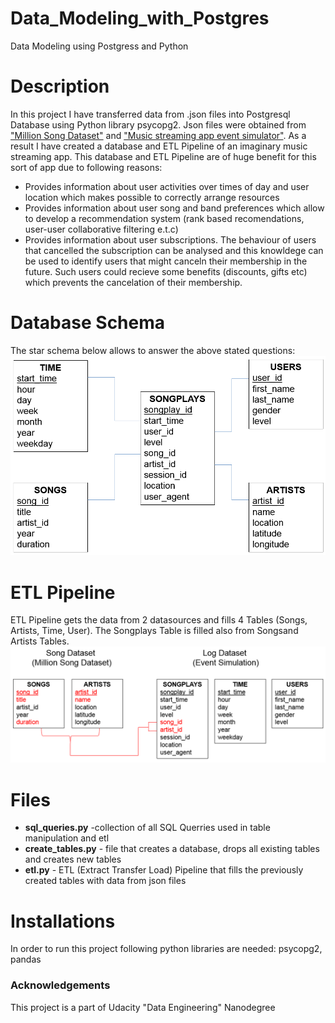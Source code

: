 # Data_Modeling_with_Postgres
Data Modeling using Postgress and Python

# Description
In this project I have transferred data from .json files into Postgresql Database using Python library psycopg2. Json files were obtained from ["Million Song Dataset"](http://millionsongdataset.com/) and ["Music streaming app event simulator"](https://github.com/Interana/eventsim). As a result I have created a database and ETL Pipeline of an imaginary music streaming app. 
This database and ETL Pipeline are of huge benefit for this sort of app due to following reasons:
* Provides information about user activities over times of day and user location which makes possible to correctly arrange resources
* Provides information about user song and band preferences which allow to develop a recommendation system (rank based recomendations, user-user collaborative filtering e.t.c)
* Provides information about user subscriptions. The behaviour of users that cancelled the subscription can be analysed and this knowldege can be used to identify users that might canceln their membership in the future. Such users could recieve some benefits (discounts, gifts etc) which prevents the cancelation of their membership. 

# Database Schema 
The star schema below allows to answer the above stated questions:
![](https://github.com/kondrash2206/Data_Modeling_with_Postgres/blob/master/schema.png)

# ETL Pipeline
ETL Pipeline gets the data from 2 datasources and fills 4 Tables (Songs, Artists, Time, User). The Songplays Table is filled also from Songsand Artists Tables.
![](https://github.com/kondrash2206/Data_Modeling_with_Postgres/blob/master/ETL.png)


# Files
* **sql_queries.py** -collection of all SQL Querries used in table manipulation and etl
* **create_tables.py** - file that creates a database, drops all existing tables and creates new tables
* **etl.py** - ETL (Extract Transfer Load) Pipeline that fills the previously created tables with data from json files

# Installations
In order to run this project following python libraries are needed: psycopg2, pandas

### Acknowledgements
This project is a part of Udacity "Data Engineering" Nanodegree
